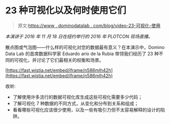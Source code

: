 # 23 种可视化以及何时使用它们

> 原文:[https://www . dominodatalab . com/blog/video-23-可视化-使用](https://www.dominodatalab.com/blog/video-23-visualizations-use)

*本演讲于 2016 年 11 月 18 日在纽约举行的 2016 年 PLOTCON 现场直播。*

散点图或气泡图——什么样的可视化对您的数据最有意义？在本演示中，Domino Data Lab 的首席数据科学家 Eduardo ario de la Rubia 带领我们经历了 23 种不同的可视化，并讨论了它们最相关的权衡和场景。

[https://fast.wistia.net/embed/iframe/n586mlh42h](https://fast.wistia.net/embed/iframe/n586mlh42h)

收听:

*   了解使用许多流行的数据可视化库生成这些可视化需要多少代码；
*   了解可视化 7 种数据的不同方式，从变化和分布到关系和组成；
*   看看哪些可视化应该很少使用，以及一些有吸引力但不太容易解释的设计的陷阱。